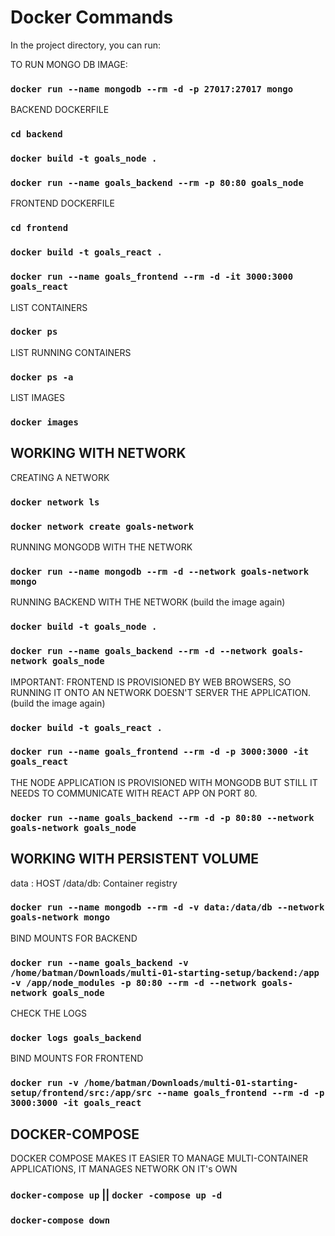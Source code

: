 # Docker Commands
In the project directory, you can run:

TO RUN MONGO DB IMAGE:
### `docker run --name mongodb --rm -d -p 27017:27017 mongo`

BACKEND DOCKERFILE
### `cd backend`

### `docker build -t goals_node .`
### `docker run --name goals_backend --rm -p 80:80 goals_node`

FRONTEND DOCKERFILE
### `cd frontend`
### `docker build -t goals_react .`

### `docker run --name goals_frontend --rm -d -it 3000:3000 goals_react`

LIST CONTAINERS
### `docker ps`

LIST RUNNING CONTAINERS
### `docker ps -a`

LIST IMAGES

### `docker images`

## WORKING WITH NETWORK

CREATING A NETWORK
### `docker network ls`
### `docker network create goals-network`

RUNNING MONGODB WITH THE NETWORK
### `docker run --name mongodb --rm -d --network goals-network mongo`

RUNNING BACKEND WITH THE NETWORK (build the image again)
### `docker build -t goals_node .`
### `docker run --name goals_backend --rm -d --network goals-network goals_node`

IMPORTANT: FRONTEND IS PROVISIONED BY WEB BROWSERS, SO RUNNING IT ONTO AN NETWORK DOESN'T SERVER THE APPLICATION. (build the image again)
### `docker build -t goals_react .`
### `docker run --name goals_frontend --rm -d -p 3000:3000 -it goals_react`

THE NODE APPLICATION IS PROVISIONED WITH MONGODB BUT STILL IT NEEDS TO COMMUNICATE WITH REACT APP ON PORT 80.
### `docker run --name goals_backend --rm -d -p 80:80 --network goals-network goals_node`

## WORKING WITH PERSISTENT VOLUME
data : HOST
/data/db: Container registry 
### `docker run --name mongodb --rm -d -v data:/data/db --network goals-network mongo`

BIND MOUNTS FOR BACKEND
### `docker run --name goals_backend -v /home/batman/Downloads/multi-01-starting-setup/backend:/app -v /app/node_modules -p 80:80 --rm -d --network goals-network goals_node`

CHECK THE LOGS
### `docker logs goals_backend`

BIND MOUNTS FOR FRONTEND

### `docker run -v /home/batman/Downloads/multi-01-starting-setup/frontend/src:/app/src --name goals_frontend --rm -d -p 3000:3000 -it goals_react`

## DOCKER-COMPOSE

DOCKER COMPOSE MAKES IT EASIER TO MANAGE MULTI-CONTAINER APPLICATIONS,
IT MANAGES NETWORK ON IT's OWN
### `docker-compose up` || `docker -compose up -d`

### `docker-compose down`



